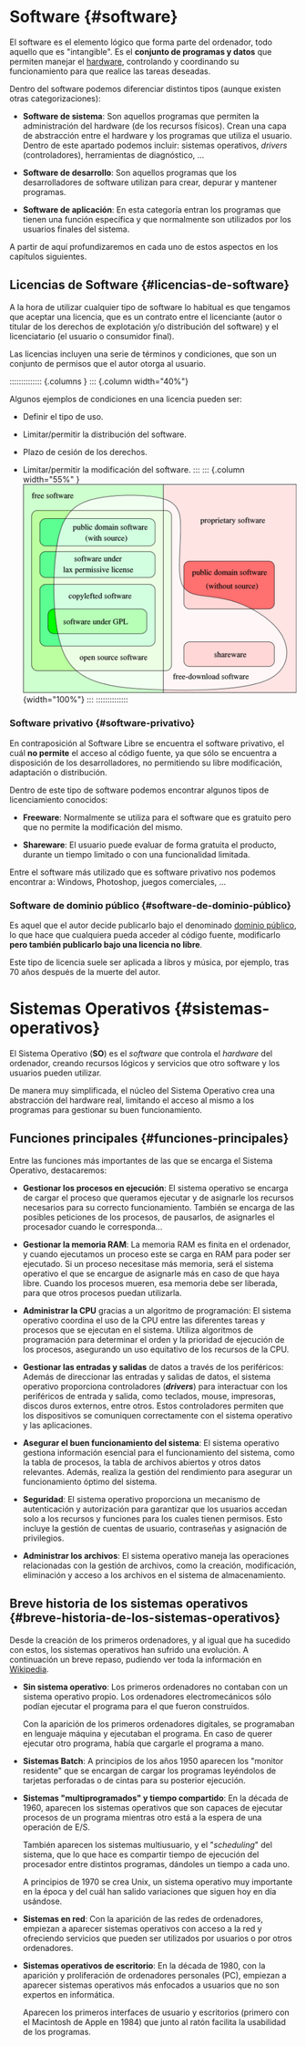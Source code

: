 
# Software {#software}

El software es el elemento lógico que forma parte del ordenador, todo aquello que es "intangible". Es el **conjunto de programas y datos** que permiten manejar el [hardware](#hardware), controlando y coordinando su funcionamiento para que realice las tareas deseadas.

Dentro del software podemos diferenciar distintos tipos (aunque existen otras categorizaciones):

-   **Software de sistema**: Son aquellos programas que permiten la administración del hardware (de los recursos físicos). Crean una capa de abstracción entre el hardware y los programas que utiliza el usuario. Dentro de este apartado podemos incluir: sistemas operativos, *drivers* (controladores), herramientas de diagnóstico, \...

-   **Software de desarrollo**: Son aquellos programas que los desarrolladores de software utilizan para crear, depurar y mantener programas.

-   **Software de aplicación**: En esta categoría entran los programas que tienen una función específica y que normalmente son utilizados por los usuarios finales del sistema.

A partir de aquí profundizaremos en cada uno de estos aspectos en los capítulos siguientes.


## Licencias de Software {#licencias-de-software}

A la hora de utilizar cualquier tipo de software lo habitual es que tengamos que aceptar una licencia, que es un contrato entre el licenciante (autor o titular de los derechos de explotación y/o distribución del software) y el licenciatario (el usuario o consumidor final).

Las licencias incluyen una serie de términos y condiciones, que son un conjunto de permisos que el autor otorga al usuario.



:::::::::::::: {.columns }
::: {.column width="40%"}

Algunos ejemplos de condiciones en una licencia pueden ser:

-   Definir el tipo de uso.

-   Limitar/permitir la distribución del software.

-   Plazo de cesión de los derechos.

-   Limitar/permitir la modificación del software.
:::
::: {.column width="55%" }
![Esquema básico de licencias. Fuente: [Wikipedia](https://en.wikipedia.org/wiki/Free_software)](img/si/free_and_nonfree_software.png){width="100%"}
:::
::::::::::::::



### Software privativo {#software-privativo}

En contraposición al Software Libre se encuentra el software privativo, el cuál **no permite** el acceso al código fuente, ya que sólo se encuentra a disposición de los desarrolladores, no permitiendo su libre modificación, adaptación o distribución.

Dentro de este tipo de software podemos encontrar algunos tipos de licenciamiento conocidos:

-   **Freeware**: Normalmente se utiliza para el software que es gratuito pero que no permite la modificación del mismo.

-   **Shareware**: El usuario puede evaluar de forma gratuita el producto, durante un tiempo limitado o con una funcionalidad limitada.

Entre el software más utilizado que es software privativo nos podemos encontrar a: Windows, Photoshop, juegos comerciales, \...

### Software de dominio público {#software-de-dominio-público}

Es aquel que el autor decide publicarlo bajo el denominado [dominio público](https://es.wikipedia.org/wiki/Dominio_p%C3%BAblico), lo que hace que cualquiera pueda acceder al código fuente, modificarlo **pero también publicarlo bajo una licencia no libre**.

Este tipo de licencia suele ser aplicada a libros y música, por ejemplo, tras 70 años después de la muerte del autor.

# Sistemas Operativos {#sistemas-operativos}

El Sistema Operativo (**SO**) es el *software* que controla el *hardware* del ordenador, creando recursos lógicos y servicios que otro software y los usuarios pueden utilizar.

De manera muy simplificada, el núcleo del Sistema Operativo crea una abstracción del hardware real, limitando el acceso al mismo a los programas para gestionar su buen funcionamiento.

## Funciones principales {#funciones-principales}

Entre las funciones más importantes de las que se encarga el Sistema Operativo, destacaremos:

-   **Gestionar los procesos en ejecución**: El sistema operativo se encarga de cargar el proceso que queramos ejecutar y de asignarle los recursos necesarios para su correcto funcionamiento. También se encarga de las posibles peticiones de los procesos, de pausarlos, de asignarles el procesador cuando le corresponda\...

-   **Gestionar la memoria RAM**: La memoria RAM es finita en el ordenador, y cuando ejecutamos un proceso este se carga en RAM para poder ser ejecutado. Si un proceso necesitase más memoria, será el sistema operativo el que se encargue de asignarle más en caso de que haya libre. Cuando los procesos mueren, esa memoria debe ser liberada, para que otros procesos puedan utilizarla.

-   **Administrar la CPU** gracias a un algoritmo de programación: El sistema operativo coordina el uso de la CPU entre las diferentes tareas y procesos que se ejecutan en el sistema. Utiliza algoritmos de programación para determinar el orden y la prioridad de ejecución de los procesos, asegurando un uso equitativo de los recursos de la CPU.

-   **Gestionar las entradas y salidas** de datos a través de los periféricos: Además de direccionar las entradas y salidas de datos, el sistema operativo proporciona controladores (***drivers***) para interactuar con los periféricos de entrada y salida, como teclados, mouse, impresoras, discos duros externos, entre otros. Estos controladores permiten que los dispositivos se comuniquen correctamente con el sistema operativo y las aplicaciones.

-   **Asegurar el buen funcionamiento del sistema**: El sistema operativo gestiona información esencial para el funcionamiento del sistema, como la tabla de procesos, la tabla de archivos abiertos y otros datos relevantes. Además, realiza la gestión del rendimiento para asegurar un funcionamiento óptimo del sistema.

-   **Seguridad**: El sistema operativo proporciona un mecanismo de autenticación y autorización para garantizar que los usuarios accedan solo a los recursos y funciones para los cuales tienen permisos. Esto incluye la gestión de cuentas de usuario, contraseñas y asignación de privilegios.

-   **Administrar los archivos**: El sistema operativo maneja las operaciones relacionadas con la gestión de archivos, como la creación, modificación, eliminación y acceso a los archivos en el sistema de almacenamiento.

## Breve historia de los sistemas operativos {#breve-historia-de-los-sistemas-operativos}

Desde la creación de los primeros ordenadores, y al igual que ha sucedido con estos, los sistemas operativos han sufrido una evolución. A continuación un breve repaso, pudiendo ver toda la información en [Wikipedia](https://es.wikipedia.org/wiki/Historia_de_los_sistemas_operativos).

-   **Sin sistema operativo**: Los primeros ordenadores no contaban con un sistema operativo propio. Los ordenadores electromecánicos sólo podían ejecutar el programa para el que fueron construidos.

    Con la aparición de los primeros ordenadores digitales, se programaban en lenguaje máquina y ejecutaban el programa. En caso de querer ejecutar otro programa, había que cargarle el programa a mano.

-   **Sistemas Batch**: A principios de los años 1950 aparecen los "monitor residente" que se encargan de cargar los programas leyéndolos de tarjetas perforadas o de cintas para su posterior ejecución.

-   **Sistemas "multiprogramados" y tiempo compartido**: En la década de 1960, aparecen los sistemas operativos que son capaces de ejecutar procesos de un programa mientras otro está a la espera de una operación de E/S.

    También aparecen los sistemas multiusuario, y el "*scheduling*" del sistema, que lo que hace es compartir tiempo de ejecución del procesador entre distintos programas, dándoles un tiempo a cada uno.

    A principios de 1970 se crea Unix, un sistema operativo muy importante en la época y del cuál han salido variaciones que siguen hoy en día usándose.

-   **Sistemas en red**: Con la aparición de las redes de ordenadores, empiezan a aparecer sistemas operativos con acceso a la red y ofreciendo servicios que pueden ser utilizados por usuarios o por otros ordenadores.

-   **Sistemas operativos de escritorio**: En la década de 1980, con la aparición y proliferación de ordenadores personales (PC), empiezan a aparecer sistemas operativos más enfocados a usuarios que no son expertos en informática.

    Aparecen los primeros interfaces de usuario y escritorios (primero con el Macintosh de Apple en 1984) que junto al ratón facilita la usabilidad de los programas.
